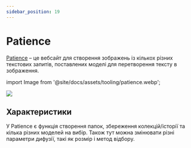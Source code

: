 ```yaml
---
sidebar_position: 19
---
```


# Patience

[Patience](https://www.patience.ai) – це вебсайт для створення зображень із кількох різних текстових запитів, поставлених моделі для перетворення тексту в зображення.

import Image from '@site/docs/assets/tooling/patience.webp';

<div style={{textAlign: 'center'}}>
  <img src={Image} style={{width: "750px"}} />
</div>

## Характеристики

У Patience є функція створення папок, збереження колекцій/історії та кілька різних моделей на вибір. Також тут можна змінювати різні параметри дифузії, такі як розмір і метод відбору.